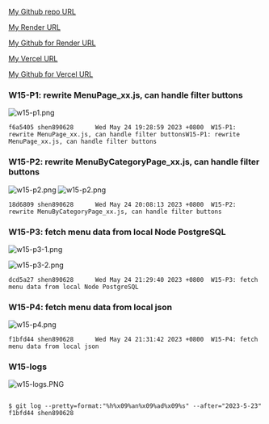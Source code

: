 [My Github repo URL ](https://github.com/208417120/1112_WP2_DEMO_20)

[My Render URL](https://one112-server-card-demo-20.onrender.com)

[My Github for Render URL](https://github.com/208417120/1112-server-card-demo-20)

[My Vercel URL](https://1112-client-2n-card-demo-20.vercel.app/)

[My Github for Vercel URL](https://github.com/208417120/1112-client-2n-card-demo-20)

### W15-P1: rewrite MenuPage_xx.js, can handle filter buttons

![w15-p1.png]()

```
f6a5405 shen890628      Wed May 24 19:28:59 2023 +0800  W15-P1: rewrite MenuPage_xx.js, can handle filter buttonsW15-P1: rewrite MenuPage_xx.js, can handle filter buttons
```

### W15-P2: rewrite MenuByCategoryPage_xx.js, can handle filter buttons

![w15-p2.png](https://hahvwqxedmlldgfvyjio.supabase.co/storage/v1/object/public/demo-20/md_img/w15-p2.png)
![w15-p2.png]()

```
18d6809 shen890628      Wed May 24 20:08:13 2023 +0800  W15-P2: rewrite MenuByCategoryPage_xx.js, can handle filter buttons
```

### W15-P3: fetch menu data from local Node PostgreSQL

![w15-p3-1.png](https://hahvwqxedmlldgfvyjio.supabase.co/storage/v1/object/public/demo-20/md_img/w15-p3-1.png)

![w15-p3-2.png](https://hahvwqxedmlldgfvyjio.supabase.co/storage/v1/object/public/demo-20/md_img/w15-p3-2.png)

```
dcd5a27 shen890628      Wed May 24 21:29:40 2023 +0800  W15-P3: fetch menu data from local Node PostgreSQL
```

### W15-P4: fetch menu data from local json

![w15-p4.png](https://hahvwqxedmlldgfvyjio.supabase.co/storage/v1/object/public/demo-20/md_img/w15-p4.png)

```
f1bfd44 shen890628      Wed May 24 21:31:42 2023 +0800  W15-P4: fetch menu data from local json
```

### W15-logs

![w15-logs.PNG](https://alyzfthkytenxsstiawr.supabase.co/storage/v1/object/public/demo-12/md_img/w15-logs.PNG)

```

$ git log --pretty=format:"%h%x09%an%x09%ad%x09%s" --after="2023-5-23"
f1bfd44 shen890628      

```
